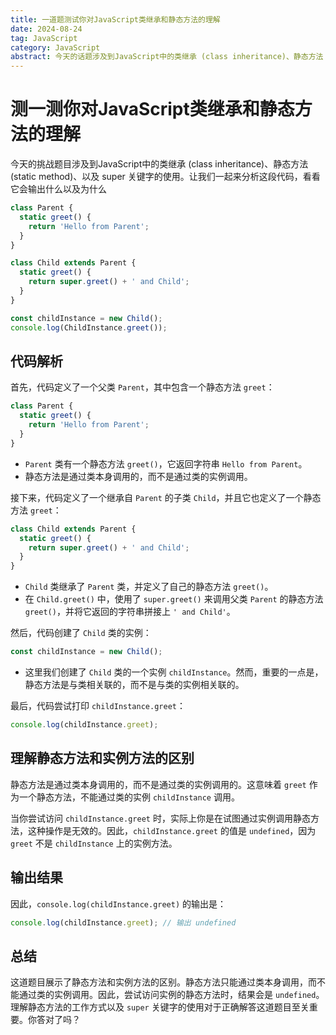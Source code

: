 ```yaml
---
title: 一道题测试你对JavaScript类继承和静态方法的理解
date: 2024-08-24
tag: JavaScript
category: JavaScript
abstract: 今天的话题涉及到JavaScript中的类继承 (class inheritance)、静态方法 (static method)、以及 super 关键字的使用。让我们一起来分析这段代码，看看它会输出什么以及为什么。
---
```


# 测一测你对JavaScript类继承和静态方法的理解

今天的挑战题目涉及到JavaScript中的类继承 (class inheritance)、静态方法 (static method)、以及 super 关键字的使用。让我们一起来分析这段代码，看看它会输出什么以及为什么

```javascript
class Parent {
  static greet() {
    return 'Hello from Parent';
  }
}

class Child extends Parent {
  static greet() {
    return super.greet() + ' and Child';
  }
}

const childInstance = new Child();
console.log(ChildInstance.greet());
```

## 代码解析

首先，代码定义了一个父类 `Parent`，其中包含一个静态方法 `greet`：

```javascript
class Parent {
  static greet() {
    return 'Hello from Parent';
  }
}
```

- `Parent` 类有一个静态方法 `greet()`，它返回字符串 `Hello from Parent`。
- 静态方法是通过类本身调用的，而不是通过类的实例调用。

接下来，代码定义了一个继承自 `Parent` 的子类 `Child`，并且它也定义了一个静态方法 `greet`：

```javascript
class Child extends Parent {
  static greet() {
    return super.greet() + ' and Child';
  }
}
```
- `Child` 类继承了 `Parent` 类，并定义了自己的静态方法 `greet()`。
- 在 `Child.greet()` 中，使用了 `super.greet()` 来调用父类 `Parent` 的静态方法 `greet()`，并将它返回的字符串拼接上 `' and Child'`。

然后，代码创建了 `Child` 类的实例：

```javascript
const childInstance = new Child();
```
- 这里我们创建了 `Child` 类的一个实例 `childInstance`。然而，重要的一点是，静态方法是与类相关联的，而不是与类的实例相关联的。

最后，代码尝试打印 `childInstance.greet`：

```javascript
console.log(childInstance.greet);
```

## 理解静态方法和实例方法的区别

静态方法是通过类本身调用的，而不是通过类的实例调用的。这意味着 `greet` 作为一个静态方法，不能通过类的实例 `childInstance` 调用。

当你尝试访问 `childInstance.greet` 时，实际上你是在试图通过实例调用静态方法，这种操作是无效的。因此，`childInstance.greet` 的值是 `undefined`，因为 `greet` 不是 `childInstance` 上的实例方法。

## 输出结果

因此，`console.log(childInstance.greet)` 的输出是：

```javascript
console.log(childInstance.greet); // 输出 undefined
```

## 总结

这道题目展示了静态方法和实例方法的区别。静态方法只能通过类本身调用，而不能通过类的实例调用。因此，尝试访问实例的静态方法时，结果会是 `undefined`。理解静态方法的工作方式以及 `super` 关键字的使用对于正确解答这道题目至关重要。你答对了吗？
